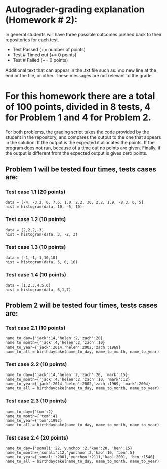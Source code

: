 # Autograder-grading explanation (Homework # 2):
In general students will have three possible outcomes pushed back to their repositories for each test. 

* Test Passed (+= number of points)
* Test # Timed out (+= 0 points)
* Test # Failed  (+= 0 points)

Additional text that can appear in the .txt file such as: \no new line at the end or the file, or other. These messages are not relevant to the grade.

# For this homework there are a total of 100 points, divided in 8 tests, 4 for Problem 1 and 4 for Problem 2. 
For both problems, the grading script takes the code provided by the student in the repository, and compares the output to the one that appears in the solution. 
If the output is the expected it allocates the points. If the program does not run, because of a time out no points are given. Finally, if the output is different from the expected output is gives zero points. 
## Problem 1 will be tested four times, tests cases are: 

### Test case 1.1 (20 points)
```
data = [-4, -3.2, 0, 7.6, 1.0, 2.2, 30, 2.2, 1.9, -8.3, 6, 5]
hist = histogram(data, 10, -5, 10)
```
### Test case 1.2 (10 points)
```
data = [2,2,2,-3]
hist = histogram(data, 3, -2, 3)
```
### Test case 1.3 (10 points)
```
data = [-1,-1,-1,10,10]
hist = histogram(data, 5, 0, 10)
```
### Test case 1.4 (10 points)
```
data = [1,2,3,4,5,6]
hist = histogram(data, 6,1,7)
```
## Problem 2 will be tested four times, tests cases are: 

### Test case 2.1 (10 points)
```
name_to_day={'jack':14,'helen':2,'zach':20}
name_to_month={'jack':4,'helen':2,'zach':10}
name_to_year={'jack':2014,'helen':2002,'zach':1969}
name_to_all = birthdaycake(name_to_day, name_to_month, name_to_year)
```
### Test case 2.2 (10 points)
```
name_to_day={'jack':14,'helen':2,'zach':20, 'mark':15}
name_to_month={'jack':4,'helen':2,'zach':10, 'mark':12}
name_to_year={'jack':2014,'helen':2002,'zach':1969, 'mark':2004}
name_to_all = birthdaycake(name_to_day, name_to_month, name_to_year)
```
### Test case 2.3 (10 points)
```
name_to_day={'tom':2}
name_to_month={'tom':4}
name_to_year={'tom':1992}
name_to_all = birthdaycake(name_to_day, name_to_month, name_to_year)
```
### Test case 2.4 (20 points)
```
name_to_day={'sonali':22,'yunchoo':2,'kao':20, 'ben':15}
name_to_month={'sonali':12,'yunchoo':2,'kao':10, 'ben':5}
name_to_year={'sonali':2001,'yunchoo':2111,'kao':2001, 'ben':1540}
name_to_all = birthdaycake(name_to_day, name_to_month, name_to_year)
```


